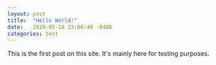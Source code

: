 ```yaml
---
layout: post
title:  "Hello World!"
date:   2020-05-18 23:06:49 -0400
categories: test
---
```


This is the first post on this site. It's mainly here for testing purposes.